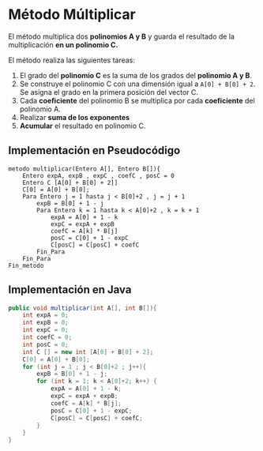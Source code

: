 # Método Múltiplicar

El método multiplica dos **polinomios A y B** y guarda el resultado de la multiplicación **en un polinomio C.**

El método realiza las siguientes tareas:

1. El grado del **polinomio C** es la suma de los grados del **polinomio A y B**.
2. Se construye el polinomio C con una dimensión igual a `A[0] + B[0] + 2`. Se asigna el grado en la primera posición del vector C.
3. Cada **coeficiente** del polinomio B se multiplica por cada **coeficiente** del polinomio A.
4. Realizar **suma de los exponentes**
5. **Acumular** el resultado en polinomio C.

## Implementación en Pseudocódigo

```
metodo multiplicar(Entero A[], Entero B[]){
    Entero expA, expB , expC , coefC , posC = 0
    Entero C [A[0] + B[0] + 2]]
    C[0] = A[0] + B[0];
    Para Entero j = 1 hasta j < B[0]+2 , j = j + 1
        expB = B[0] + 1 - j
        Para Entero k = 1 hasta k < A[0]+2 , k = k + 1 
            expA = A[0] + 1 - k
            expC = expA + expB
            coefC = A[k] * B[j]
            posC = C[0] + 1 - expC
            C[posC] = C[posC] + coefC
        Fin_Para
    Fin_Para
Fin_metodo
```

## Implementación en Java
```java
public void multiplicar(int A[], int B[]){
    int expA = 0;
    int expB = 0;
    int expC = 0;
    int coefC = 0;
    int posC = 0;
    int C [] = new int [A[0] + B[0] + 2];
    C[0] = A[0] + B[0];
    for (int j = 1 ; j < B[0]+2 ; j++){
        expB = B[0] + 1 - j;
        for (int k = 1; k < A[0]+2; k++) {
            expA = A[0] + 1 - k;
            expC = expA + expB;
            coefC = A[k] * B[j];
            posC = C[0] + 1 - expC;
            C[posC] = C[posC] + coefC;
        }
    }
}
```
